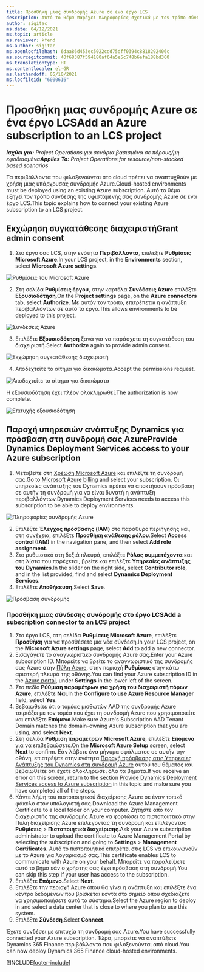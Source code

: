 ```yaml
---
title: Προσθήκη μιας συνδρομής Azure σε ένα έργο LCS
description: Αυτό το θέμα παρέχει πληροφορίες σχετικά με τον τρόπο σύνδεσης της συνδρομής σας Azure σε ένα έργο LCS.
author: sigitac
ms.date: 04/12/2021
ms.topic: article
ms.reviewer: kfend
ms.author: sigitac
ms.openlocfilehash: 6daa86d453ec5022cdd75dff0394c8818292406c
ms.sourcegitcommit: 40f68387f594180af64a5e5c748b6efa188bd300
ms.translationtype: HT
ms.contentlocale: el-GR
ms.lasthandoff: 05/10/2021
ms.locfileid: "6000616"
---
```

# <a name="add-an-azure-subscription-to-an-lcs-project"></a><span data-ttu-id="135ef-103">Προσθήκη μιας συνδρομής Azure σε ένα έργο LCS</span><span class="sxs-lookup"><span data-stu-id="135ef-103">Add an Azure subscription to an LCS project</span></span>

<span data-ttu-id="135ef-104">_**Ισχύει για:** Project Operations για σενάρια βασισμένα σε πόρους/μη εφοδιασμένα_</span><span class="sxs-lookup"><span data-stu-id="135ef-104">_**Applies To:** Project Operations for resource/non-stocked based scenarios_</span></span>

<span data-ttu-id="135ef-105">Τα περιβάλλοντα που φιλοξενούνται στο cloud πρέπει να αναπτυχθούν με χρήση μιας υπάρχουσας συνδρομής Azure.</span><span class="sxs-lookup"><span data-stu-id="135ef-105">Cloud-hosted environments must be deployed using an existing Azure subscription.</span></span> <span data-ttu-id="135ef-106">Αυτό το θέμα εξηγεί τον τρόπο σύνδεσης της υφιστάμενής σας συνδρομής Azure σε ένα έργο LCS.</span><span class="sxs-lookup"><span data-stu-id="135ef-106">This topic explains how to connect your existing Azure subscription to an LCS project.</span></span> 

## <a name="grant-admin-consent"></a><span data-ttu-id="135ef-107">Εκχώρηση συγκατάθεσης διαχειριστή</span><span class="sxs-lookup"><span data-stu-id="135ef-107">Grant admin consent</span></span>

1. <span data-ttu-id="135ef-108">Στο έργο σας LCS, στην ενότητα **Περιβάλλοντα**, επιλέξτε **Ρυθμίσεις Microsoft Azure**.</span><span class="sxs-lookup"><span data-stu-id="135ef-108">In your LCS project, in the **Environments** section, select **Microsoft Azure settings**.</span></span>

![Ρυθμίσεις του Microsoft Azure](./media/1MicrosoftAzureSettings.png)

2. <span data-ttu-id="135ef-110">Στη σελίδα **Ρυθμίσεις έργου**, στην καρτέλα **Συνδέσεις Azure** επιλέξτε **Εξουσιοδότηση**.</span><span class="sxs-lookup"><span data-stu-id="135ef-110">On the **Project settings** page, on the **Azure connectors** tab, select **Authorize**.</span></span> <span data-ttu-id="135ef-111">Με αυτόν τον τρόπο, επιτρέπεται η ανάπτυξη περιβαλλόντων σε αυτό το έργο.</span><span class="sxs-lookup"><span data-stu-id="135ef-111">This allows environments to be deployed to this project.</span></span>

![Συνδέσεις Azure](./media/2AzureConnectors.png)

3. <span data-ttu-id="135ef-113">Επιλέξτε **Εξουσιοδότηση** ξανά για να παράσχετε τη συγκατάθεση του διαχειριστή.</span><span class="sxs-lookup"><span data-stu-id="135ef-113">Select **Authorize** again to provide admin consent.</span></span>

![Εκχώρηση συγκατάθεσης διαχειριστή](./media/3GrantAdminConsent.png)

4. <span data-ttu-id="135ef-115">Αποδεχτείτε το αίτημα για δικαιώματα.</span><span class="sxs-lookup"><span data-stu-id="135ef-115">Accept the permissions request.</span></span>

![Αποδεχτείτε το αίτημα για δικαιώματα](./media/4AcceptPermissionRequest.png)

<span data-ttu-id="135ef-117">Η εξουσιοδότηση έχει πλέον ολοκληρωθεί.</span><span class="sxs-lookup"><span data-stu-id="135ef-117">The authorization is now complete.</span></span> 

![Επιτυχής εξουσιοδότηση](./media/5AuthorizationComplete.png)

## <a name="provide-dynamics-deployment-services-access-to-your-azure-subscription"></a><a name="provide"></a><span data-ttu-id="135ef-119">Παροχή υπηρεσιών ανάπτυξης Dynamics για πρόσβαση στη συνδρομή σας Azure</span><span class="sxs-lookup"><span data-stu-id="135ef-119">Provide Dynamics Deployment Services access to your Azure subscription</span></span>

1. <span data-ttu-id="135ef-120">Μεταβείτε στη [Χρέωση Microsoft Azure](https://portal.azure.com/#blade/Microsoft\_Azure\_Billing/SubscriptionsBlade) και επιλέξτε τη συνδρομή σας.</span><span class="sxs-lookup"><span data-stu-id="135ef-120">Go to [Microsoft Azure billing](https://portal.azure.com/#blade/Microsoft\_Azure\_Billing/SubscriptionsBlade) and select your subscription.</span></span> <span data-ttu-id="135ef-121">Οι υπηρεσίες ανάπτυξης του Dynamics πρέπει να αποκτήσουν πρόσβαση σε αυτήν τη συνδρομή για να είναι δυνατή η ανάπτυξη περιβαλλόντων.</span><span class="sxs-lookup"><span data-stu-id="135ef-121">Dynamics Deployment Services needs to access this subscription to be able to deploy environments.</span></span>

![Πληροφορίες συνδρομής Azure](./media/6AzureSubscription.png)

2. <span data-ttu-id="135ef-123">Επιλέξτε **Έλεγχος πρόσβασης (IAM)** στο παράθυρο περιήγησης και, στη συνέχεια, επιλέξτε **Προσθήκη ανάθεσης ρόλου**.</span><span class="sxs-lookup"><span data-stu-id="135ef-123">Select **Access control (IAM)** in the navigation pane, and then select **Add role assignment**.</span></span>
3. <span data-ttu-id="135ef-124">Στο ρυθμιστικό στη δεξιά πλευρά, επιλέξτε **Ρόλος συμμετέχοντα** και στη λίστα που παρέχεται, βρείτε και επιλέξτε **Υπηρεσίες ανάπτυξης του Dynamics**.</span><span class="sxs-lookup"><span data-stu-id="135ef-124">In the slider on the right side, select **Contributor role**, and in the list provided, find and select **Dynamics Deployment Services**.</span></span> 
4. <span data-ttu-id="135ef-125">Επιλέξτε **Αποθήκευση**.</span><span class="sxs-lookup"><span data-stu-id="135ef-125">Select **Save**.</span></span>

![Πρόσβαση συνδρομής](./media/7SubscriptionAccess.png)

### <a name="add-a-subscription-connector-to-an-lcs-project"></a><span data-ttu-id="135ef-127">Προσθήκη μιας σύνδεσης συνδρομής στο έργο LCS</span><span class="sxs-lookup"><span data-stu-id="135ef-127">Add a subscription connector to an LCS project</span></span>

1. <span data-ttu-id="135ef-128">Στο έργο LCS, στη σελίδα **Ρυθμίσεις Microsoft Azure**, επιλέξτε **Προσθήκη** για να προσθέσετε μια νέα σύνδεση.</span><span class="sxs-lookup"><span data-stu-id="135ef-128">In your LCS project, on the **Microsoft Azure settings** page, select **Add** to add a new connector.</span></span>
2. <span data-ttu-id="135ef-129">Εισαγάγετε το αναγνωριστικό συνδρομής Azure σας.</span><span class="sxs-lookup"><span data-stu-id="135ef-129">Enter your Azure subscription ID.</span></span> <span data-ttu-id="135ef-130">Μπορείτε να βρείτε το αναγνωριστικό της συνδρομής σας Azure στην [Πύλη Azure](https://ms.portal.azure.com/), στην περιοχή **Ρυθμίσεις** στην κάτω αριστερή πλευρά της οθόνης.</span><span class="sxs-lookup"><span data-stu-id="135ef-130">You can find your Azure subscription ID in the [Azure portal](https://ms.portal.azure.com/), under  **Settings**  in the lower left of the screen.</span></span>
3. <span data-ttu-id="135ef-131">Στο πεδίο **Ρύθμιση παραμέτρων για χρήση του διαχειριστή πόρων Azure**, επιλέξτε **Ναι**.</span><span class="sxs-lookup"><span data-stu-id="135ef-131">In the **Configure to use Azure Resource Manager** field, select **Yes**.</span></span>
4. <span data-ttu-id="135ef-132">Βεβαιωθείτε ότι ο τομέας μισθωτών AAD της συνδρομής Azure ταιριάζει με τον τομέα που έχει τη συνδρομή Azure που χρησιμοποιείτε και επιλέξτε **Επόμενο**.</span><span class="sxs-lookup"><span data-stu-id="135ef-132">Make sure Azure's Subscription AAD Tenant Domain matches the domain-owning Azure subscription that you are using, and select **Next**.</span></span>
5. <span data-ttu-id="135ef-133">Στη σελίδα **Ρύθμιση παραμέτρων Microsoft Azure**, επιλέξτε **Επόμενο** για να επιβεβαιώσετε.</span><span class="sxs-lookup"><span data-stu-id="135ef-133">On the **Microsoft Azure Setup** screen, select **Next** to confirm.</span></span> <span data-ttu-id="135ef-134">Εάν λάβετε ένα μήνυμα σφάλματος σε αυτήν την οθόνη, επιστρέψτε στην ενότητα [Παροχή πρόσβασης στις Υπηρεσίες Ανάπτυξης του Dynamics στη συνδρομή Azure](#provide) αυτού του θέματος και βεβαιωθείτε ότι έχετε ολοκληρώσει όλα τα βήματα.</span><span class="sxs-lookup"><span data-stu-id="135ef-134">If you receive an error on this screen, return to the section [Provide Dynamics Deployment Services access to Azure subscription](#provide) in this topic and make sure you have completed all of the steps.</span></span>
6. <span data-ttu-id="135ef-135">Κάντε λήψη του πιστοποιητικού διαχείρισης Azure σε έναν τοπικό φάκελο στον υπολογιστή σας.</span><span class="sxs-lookup"><span data-stu-id="135ef-135">Download the Azure Management Certificate to a local folder on your computer.</span></span> <span data-ttu-id="135ef-136">Ζητήστε από τον διαχειριστής της συνδρομής Azure να φορτώσει το πιστοποιητικό στην Πύλη διαχείρισης Azure επιλέγοντας τη συνδρομή και επιλέγοντας **Ρυθμίσεις** > **Πιστοποιητικά διαχείρισης**.</span><span class="sxs-lookup"><span data-stu-id="135ef-136">Ask your Azure subscription administrator to upload the certificate to Azure Management Portal by selecting the subscription and going to **Settings** > **Management Certificates**.</span></span> <span data-ttu-id="135ef-137">Αυτό το πιστοποιητικό επιτρέπει στις LCS να επικοινωνούν με το Azure για λογαριασμό σας.</span><span class="sxs-lookup"><span data-stu-id="135ef-137">This certificate enables LCS to communicate with Azure on your behalf.</span></span> <span data-ttu-id="135ef-138">Μπορείτε να παραλείψετε αυτό το βήμα εάν ο χρήστης σας έχει πρόσβαση στη συνδρομή.</span><span class="sxs-lookup"><span data-stu-id="135ef-138">You can skip this step if your user has access to the subscription.</span></span>
7. <span data-ttu-id="135ef-139">Επιλέξτε **Επόμενο**.</span><span class="sxs-lookup"><span data-stu-id="135ef-139">Select  **Next**.</span></span>
8. <span data-ttu-id="135ef-140">Επιλέξτε την περιοχή Azure όπου θα γίνει η ανάπτυξη και επιλέξτε ένα κέντρο δεδομένων που βρίσκεται κοντά στο σημείο όπου σχεδιάζετε να χρησιμοποιήσετε αυτό το σύστημα.</span><span class="sxs-lookup"><span data-stu-id="135ef-140">Select the Azure region to deploy in and select a data center that is close to where you plan to use this system.</span></span>
9.  <span data-ttu-id="135ef-141">Επιλέξτε **Σύνδεση**.</span><span class="sxs-lookup"><span data-stu-id="135ef-141">Select  **Connect**.</span></span>

<span data-ttu-id="135ef-142">Έχετε συνδέσει με επιτυχία τη συνδρομή σας Azure.</span><span class="sxs-lookup"><span data-stu-id="135ef-142">You have successfully connected your Azure subscription.</span></span> <span data-ttu-id="135ef-143">Τώρα, μπορείτε να αναπτύξετε Dynamics 365 Finance περιβάλλοντα που φιλοξενούνται από cloud.</span><span class="sxs-lookup"><span data-stu-id="135ef-143">You can now deploy Dynamics 365 Finance cloud-hosted environments.</span></span>




[!INCLUDE[footer-include](../includes/footer-banner.md)]
